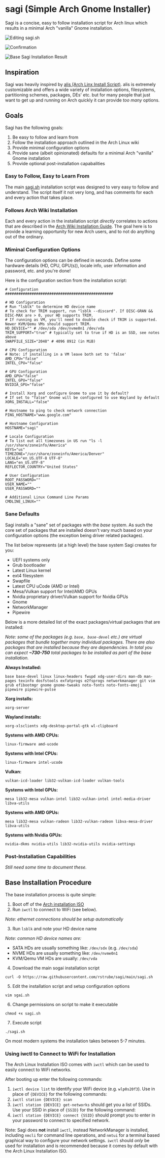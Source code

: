 # sagi (Simple Arch Gnome Installer)
Sagi is a concise, easy to follow installation script for Arch linux which results in a minimal Arch "vanilla" Gnome installation.

![Editing sagi.sh](https://github.com/rstrube/sagi/blob/main/doc/img/editing-sh.png)

![Confirmation](https://github.com/rstrube/sagi/blob/main/doc/img/confirmation.png)

![Base Sagi Installation Result](https://github.com/rstrube/sagi/blob/main/doc/img/base-install.png)

## Inspiration
Sagi was heavily inspired by [alis (Arch Linx Install Script)](https://github.com/picodotdev/alis).  alis is extremely customizable and offers a wide variety of installation options, filesystems, partitioning schemes, packages, DEs' etc. but for many people that just want to get up and running on Arch quickly it can provide *too many* options.

## Goals
Sagi has the following goals:
1. Be easy to follow and learn from
1. Follow the installation approach outlined in the Arch Linux wiki
1. Provide minimal configuration options
1. Provide sane (albeit opinionated) defaults for a minimal Arch "vanilla" Gnome installation
1. Provide optional post-installation capabalities 

### Easy to Follow, Easy to Learn From
The main [sagi.sh](https://github.com/rstrube/sagi/blob/main/sagi.sh) installation script was designed to very easy to follow and understand.  The script itself it not very long, and has comments for each and every action that takes place.

### Follows Arch Wiki Installation
Each and every action in the installation script *directly* correlates to actions that are described in the [Arch Wiki Installation Guide](https://wiki.archlinux.org/index.php/Installation_guide).  The goal here is to provide a learning opportunity for new Arch users, and to not do anything out of the ordinary.

### Miminal Configuration Options
The configuration options can be defined in seconds.  Define some hardware details (HD, CPU, GPU(s)), locale info, user information and password, etc. and you're done!

Here is the configuration section from the installation script:

```
# Configuration
#################################################

# HD Configuration
# Run "lsblk" to determine HD device name
# To check for TRIM support, run "lsblk --discard". If DISC-GRAN && DISC-MAX are > 0, your HD supports TRIM.
# If running as VM, you'll need to double check if TRIM is supported.  Newer KVM/Qemu VMs should support TRIM.
HD_DEVICE="" # /dev/sda /dev/nvme0n1 /dev/vda
TRIM_SUPPORT="true" # typically set to true if HD is an SSD, see notes above
SWAPFILE_SIZE="2048" # 4096 8912 (in MiB)

# CPU Configuration
# Note: if installing in a VM leave both set to 'false'
AMD_CPU="false"
INTEL_CPU="false"

# GPU Configuration
AMD_GPU="false"
INTEL_GPU="false"
NVIDIA_GPU="false"

# Install Xorg and configure Gnome to use it by default?
# If set to "false" Gnome will be configured to use Wayland by default
XORG_INSTALL="false"

# Hostname to ping to check network connection
PING_HOSTNAME="www.google.com"

# Hostname Configuration
HOSTNAME="sagi"

# Locale Configuration
# To list out all timezones in US run "ls -l /usr/share/zoneinfo/America"
KEYS="us"
TIMEZONE="/usr/share/zoneinfo/America/Denver"
LOCALE="en_US.UTF-8 UTF-8"
LANG="en_US.UTF-8"
REFLECTOR_COUNTRY="United States"

# User Configuration
ROOT_PASSWORD=""
USER_NAME=""
USER_PASSWORD=""

# Additional Linux Command Line Params
CMDLINE_LINUX=""
```
### Sane Defaults
Sagi installs a "sane" set of packages with the *base* system.  As such the core set of packages that are installed doesn't vary much based on your configuration options (the exception being driver related packages).

The list below represents (at a high level) the base system Sagi creates for you:
* UEFI systems only
* Grub bootloader
* Latest Linux kernel
* ext4 filesystem
* Swapfile
* Latest CPU uCode (AMD or Intel)
* Mesa/Vulkan support for Intel/AMD GPUs
* Nvidia proprietary driver/Vulkan support for Nvidia GPUs
* Gnome
* NetworkManager
* Pipewire

Below is a more detailed list of the exact packages/virtual packages that are installed:

*Note: some of the packages (e.g. `base, base-devel` etc.) are virtual packages that bundle together many individual packages. There are also packages that are installed because they are dependencies. In total you can expect **~730-750** total packages to be installed as part of the base installation.*

**Always Installed:**
```
base base-devel linux linux-headers fwupd xdg-user-dirs man-db man-pages texinfo dosfstools exfatprogs e2fsprogs networkmanager git vim grub efibootmgr gnome gnome-tweaks noto-fonts noto-fonts-emoji pipewire pipewire-pulse
```

**Xorg installs:**
```
xorg-server
```

**Wayland installs:**
```
xorg-xlsclients xdg-desktop-portal-gtk wl-clipboard
```

**Systems with AMD CPUs:**
```
linux-firmware amd-ucode
```

**Systems with Intel CPUs:**
```
linux-firmware intel-ucode
```

**Vulkan:**
```
vulkan-icd-loader lib32-vulkan-icd-loader vulkan-tools
```

**Systems with Intel GPUs:**
```
mesa lib32-mesa vulkan-intel lib32-vulkan-intel intel-media-driver libva-utils
```

**Systems with AMD GPUs:**
```
mesa lib32-mesa vulkan-radeon lib32-vulkan-radeon libva-mesa-driver libva-utils
```

**Systems with Nvidia GPUs:**
```
nvidia-dkms nvidia-utils lib32-nvidia-utils nvidia-settings
```

### Post-Installation Capabilities
*Still need some time to document these.*

## Base Installation Procedure
The base installation process is quite simple:

1. Boot off of the [Arch installation ISO](https://www.archlinux.org/download/)
1. Run `iwctl` to connect to WiFi (see below).

*Note: ethernet connections should be setup automatically*

3. Run `lsblk` and note your HD device name

*Note: common HD device names are:*
* SATA HDs are usually something like: `/dev/sdx` (e.g. `/dev/sda`)
* NVME HDs are usually something like: `/dev/nvme0n1`
* KVM/Qemu VM HDs are usually: `/dev/vda`

4. Download the main sogai installation script
```
curl -O https://raw.githubusercontent.com/rstrube/sagi/main/sagi.sh
```
5. Edit the installation script and setup configuration options

```
vim sgai.sh
```
6. Change permissions on script to make it executable
```
chmod +x sagi.sh
```
7. Execute script
```
./sagi.sh
```
On most modern systems the installation takes between 5-7 minutes.

### Using iwctl to Connect to WiFi for Installation
The Arch Linux Installation ISO comes with `iwctl` which can be used to easily connect to WiFi networks.

After booting up enter the following commands:

1. `iwctl device list` to identify your WiFi device (e.g. `wlp0s20f3`).  Use in place of `{DEVICE}` for the following commands:
1. `iwctl station {DEVICE} scan`
1. `iwctl station {DEVICE} get-networks` should get you a list of SSIDs.  Use your SSID in place of `{SSID}` for the following command:
1. `iwctl station {DEVICE} connect {SSID}` should prompt you to enter in your password to connect to specified network.

Note: Sagi does **not** install `iwctl`, instead NetworkManager is installed, including `nmcli` for command line operations, and `nmtui` for a terminal based graphical way to configure your network settings. `iwctl` should *only* be used for installation and is recommended because it comes by default with the Arch Linux Installation ISO.
